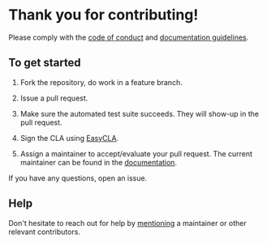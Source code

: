 # Thank you for contributing!  

Please comply with the [code of conduct](http://documentation.opensmartgridplatform.org/Opensourcecommunity/Code-of-conduct.html) and [documentation guidelines](http://documentation.opensmartgridplatform.org/Opensourcecommunity/Contributing-to-documentation.html).

## To get started

1. Fork the repository, do work in a feature branch.

2. Issue a pull request.
 
3. Make sure the automated test suite succeeds. They will show-up in the pull request.
 
4. Sign the CLA using [EasyCLA](https://lfcla.com/).

5. Assign a maintainer to accept/evaluate your pull request. The current maintainer can be found in the [documentation](http://documentation.opensmartgridplatform.org/Opensourcecommunity/Governance.html).

If you have any questions, open an issue.

## Help

Don't hesitate to reach out for help by [mentioning](https://github.com/blog/821-mention-somebody-they-re-notified) a maintainer or other relevant contributors.
